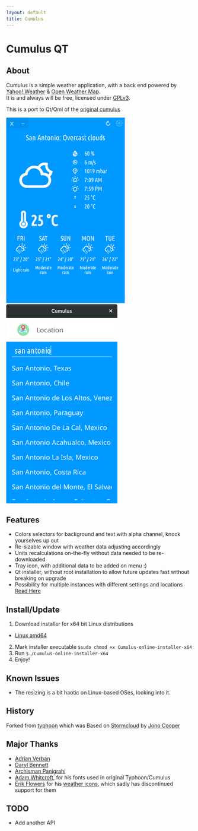 ```yaml
---
layout: default
title: Cumulus
---
```


# Cumulus QT
## About
Cumulus is a simple weather application, with a back end powered by [Yahoo! Weather](http://weather.yahoo.com) & [Open Weather Map](http://openweathermap.org/).  
It is and always will be free, licensed under [GPLv3](https://www.gnu.org/licenses/gpl-3.0.en.html).

This is a port to Qt/Qml of the [original cumulus](legacy_cumulus.md)

![weather](assets/images/weather.gif) ![location](assets/images/location.png)

## Features
- Colors selectors for background and text with alpha channel, knock yourselves up out
- Re-sizable window with weather data adjusting accordingly
- Units recalculations on-the-fly without data needed to be re-downloaded
- Tray icon, with additional data to be added on menu :)
- Qt installer, without root installation to allow future updates fast without breaking on upgrade
- Possibility for multiple instances with different settings and locations [Read Here](multiple_inst.md)

## Install/Update
1. Download installer for x64 bit Linux distributions
 - [Linux amd64](https://github.com/vadrian89/cumulus-qt/releases/)
2. Mark installer executable
`$sudo chmod +x Cumulus-online-installer-x64`
3. Run
`$./Cumulus-online-installer-x64`
4. Enjoy!

## Known Issues
- The resizing is a bit haotic on Linux-based OSes, looking into it.

## History
Forked from [typhoon](https://github.com/apandada1/typhoon) which was
Based on [Stormcloud](https://github.com/consindo/stormcloud/) by [Jono Cooper](https://twitter.com/consindo)

## Major Thanks
- [Adrian Verban](https://github.com/vadrian89)
- [Daryl Bennett](https://github.com/kd8bny)
- [Archisman Panigrahi](https://github.com/apandada1)
- [Adam Whitcroft](https://twitter.com/AdamWhitcroft), for his fonts used in original Typhoon/Cumulus
- [Erik Flowers](https://github.com/erikflowers) for his [weather icons](https://github.com/erikflowers/weather-icons),
which sadly has discontinued support for them

## TODO
- Add another API
